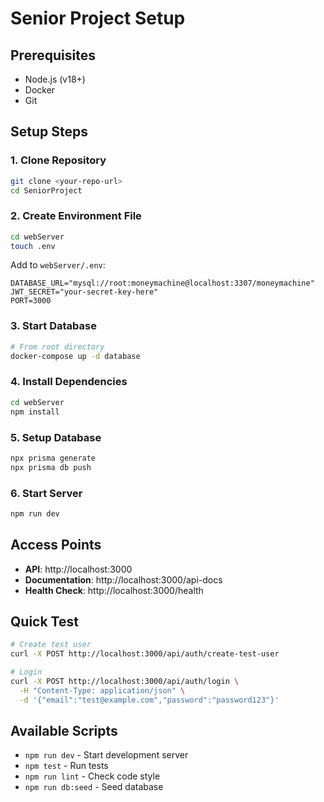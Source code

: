# Senior Project Setup

## Prerequisites
- Node.js (v18+)
- Docker
- Git

## Setup Steps

### 1. Clone Repository
```bash
git clone <your-repo-url>
cd SeniorProject
```

### 2. Create Environment File
```bash
cd webServer
touch .env
```

Add to `webServer/.env`:
```env
DATABASE_URL="mysql://root:moneymachine@localhost:3307/moneymachine"
JWT_SECRET="your-secret-key-here"
PORT=3000
```

### 3. Start Database
```bash
# From root directory
docker-compose up -d database
```

### 4. Install Dependencies
```bash
cd webServer
npm install
```

### 5. Setup Database
```bash
npx prisma generate
npx prisma db push
```

### 6. Start Server
```bash
npm run dev
```

## Access Points
- **API**: http://localhost:3000
- **Documentation**: http://localhost:3000/api-docs
- **Health Check**: http://localhost:3000/health

## Quick Test
```bash
# Create test user
curl -X POST http://localhost:3000/api/auth/create-test-user

# Login
curl -X POST http://localhost:3000/api/auth/login \
  -H "Content-Type: application/json" \
  -d '{"email":"test@example.com","password":"password123"}'
```

## Available Scripts
- `npm run dev` - Start development server
- `npm test` - Run tests
- `npm run lint` - Check code style
- `npm run db:seed` - Seed database
